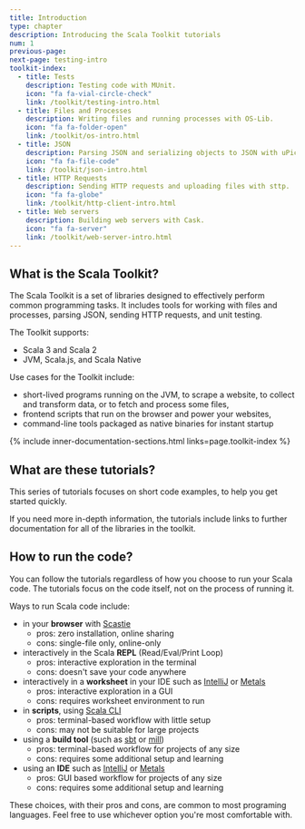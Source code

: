 ```yaml
---
title: Introduction
type: chapter
description: Introducing the Scala Toolkit tutorials
num: 1
previous-page: 
next-page: testing-intro
toolkit-index:
  - title: Tests
    description: Testing code with MUnit.
    icon: "fa fa-vial-circle-check"
    link: /toolkit/testing-intro.html
  - title: Files and Processes
    description: Writing files and running processes with OS-Lib.
    icon: "fa fa-folder-open"
    link: /toolkit/os-intro.html
  - title: JSON
    description: Parsing JSON and serializing objects to JSON with uPickle.
    icon: "fa fa-file-code"
    link: /toolkit/json-intro.html
  - title: HTTP Requests
    description: Sending HTTP requests and uploading files with sttp.
    icon: "fa fa-globe"
    link: /toolkit/http-client-intro.html
  - title: Web servers
    description: Building web servers with Cask.
    icon: "fa fa-server"
    link: /toolkit/web-server-intro.html
---
```


## What is the Scala Toolkit?

The Scala Toolkit is a set of libraries designed to effectively perform common programming tasks. It includes tools for working with files and processes, parsing JSON, sending HTTP requests, and unit testing.

The Toolkit supports:
* Scala 3 and Scala 2
* JVM, Scala.js, and Scala Native

Use cases for the Toolkit include:

- short-lived programs running on the JVM, to scrape a website, to collect and transform data, or to fetch and process some files,
- frontend scripts that run on the browser and power your websites,
- command-line tools packaged as native binaries for instant startup

{% include inner-documentation-sections.html links=page.toolkit-index %}

## What are these tutorials?

This series of tutorials focuses on short code examples, to help you get started quickly.

If you need more in-depth information, the tutorials include links to further documentation for all of the libraries in the toolkit.

## How to run the code?

You can follow the tutorials regardless of how you choose to run your
Scala code. The tutorials focus on the code itself, not on the process
of running it.

Ways to run Scala code include:
* in your **browser** with [Scastie](https://scastie.scala-lang.org)
    * pros: zero installation, online sharing
    * cons: single-file only, online-only
* interactively in the Scala **REPL** (Read/Eval/Print Loop)
    * pros: interactive exploration in the terminal
    * cons: doesn't save your code anywhere
* interactively in a **worksheet** in your IDE such as [IntelliJ](https://www.jetbrains.com/help/idea/discover-intellij-idea-for-scala.html) or [Metals](http://scalameta.org/metals/)
    * pros: interactive exploration in a GUI
    * cons: requires worksheet environment to run
* in **scripts**, using [Scala CLI](https://scala-cli.virtuslab.com)
    * pros: terminal-based workflow with little setup
    * cons: may not be suitable for large projects
* using a **build tool** (such as [sbt](https://www.scala-sbt.org) or [mill](https://com-lihaoyi.github.io/mill/))
    * pros: terminal-based workflow for projects of any size
    * cons: requires some additional setup and learning
* using an **IDE** such as [IntelliJ](https://www.jetbrains.com/help/idea/discover-intellij-idea-for-scala.html) or [Metals](http://scalameta.org/metals/)
    * pros: GUI based workflow for projects of any size
    * cons: requires some additional setup and learning

These choices, with their pros and cons, are common to most programing
languages.
Feel free to use whichever option you're most comfortable with.
